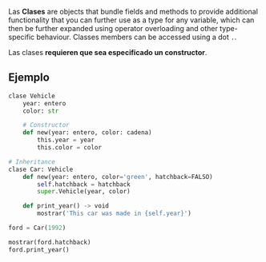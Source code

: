 Las **Clases** are objects that bundle fields and methods to provide additional functionality that you can further use as a type for any variable, which can then be further expanded using operator overloading and other type-specific behaviour. Classes members can be accessed using a dot `.`.

Las clases **requieren que sea especificado un constructor**.

## Ejemplo
```py
clase Vehicle
	year: entero
	color: str

	# Constructor
	def new(year: entero, color: cadena)
		this.year = year
		this.color = color  

# Inheritance
clase Car: Vehicle
	def new(year: entero, color='green', hatchback=FALSO)
		self.hatchback = hatchback
		super.Vehicle(year, color)

	def print_year() -> void
		mostrar('This car was made in {self.year}')

ford = Car(1992)

mostrar(ford.hatchback)
ford.print_year()
```